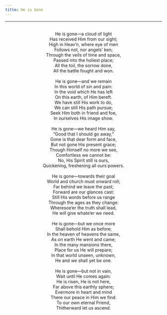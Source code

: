 ```yaml
---
title: He is Gone
---
```


---
<center>
<br/>
He is gone—a cloud of light<br/>
Has received Him from our sight;<br/>
High in Heav’n, where eye of men<br/>
Follows not, nor angels’ ken;<br/>
Through the veils of time and space,<br/>
Passed into the holiest place;<br/>
All the toil, the sorrow done,<br/>
All the battle fought and won.<br/>
<br/>
He is gone—and we remain<br/>
In this world of sin and pain:<br/>
In the void which He has left<br/>
On this earth, of Him bereft.<br/>
We have still His work to do,<br/>
We can still His path pursue;<br/>
Seek Him both in friend and foe,<br/>
In ourselves His image show.<br/>
<br/>
He is gone—we heard Him say,<br/>
“Good that I should go away,”<br/>
Gone is that dear form and face,<br/>
But not gone His present grace;<br/>
Though Himself no more we see,<br/>
Comfortless we cannot be:<br/>
No, His Spirit still is ours,<br/>
Quickening, freshening all ours powers.<br/>
<br/>
He is gone—towards their goal<br/>
World and church must onward roll;<br/>
Far behind we leave the past;<br/>
Forward are our glances cast:<br/>
Still His words before us range<br/>
Through the ages as they change:<br/>
Wheresoe’er the truth shall lead,<br/>
He will give whate’er we need.<br/>
<br/>
He is gone—but we once more<br/>
Shall behold Him as before;<br/>
In the heaven of heavens the same,<br/>
As on earth He went and came;<br/>
In the many mansions there,<br/>
Place for us He will prepare;<br/>
In that world unseen, unknown,<br/>
He and we shall yet be one.<br/>
<br/>
He is gone—but not in vain,<br/>
Wait until He comes again:<br/>
He is risen, He is not here,<br/>
Far above this earthly sphere;<br/>
Evermore in heart and mind<br/>
There our peace in Him we find:<br/>
To our own eternal Friend,<br/>
Thitherward let us ascend.<br/>

</center>